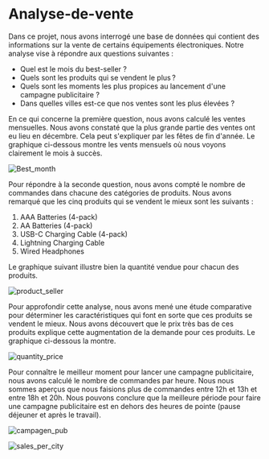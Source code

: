 # Analyse-de-vente

Dans ce projet, nous avons interrogé une base de données qui contient des informations sur la vente de certains équipements électroniques. Notre analyse vise à répondre aux questions suivantes :
<ul>
<li> Quel est le mois du best-seller ? </li>
<li> Quels sont les produits qui se vendent le plus ? </li>
<li> Quels sont les moments les plus propices au lancement d'une campagne publicitaire ? </li>
<li> Dans quelles villes est-ce que nos ventes sont les plus élevées ? </li>
</ul>
En ce qui concerne la première question, nous avons calculé les ventes mensuelles. Nous avons constaté que la plus grande partie des ventes ont eu lieu en décembre. Cela peut s'expliquer par les fêtes de fin d'année. Le graphique ci-dessous montre les vents mensuels où nous voyons clairement le mois à succès. <br>

![Best_month](https://user-images.githubusercontent.com/82402218/215469455-1d0d9837-662c-4bbb-b6b2-ec0f021a2fba.png)

Pour répondre à la seconde question, nous avons compté le nombre de commandes dans chacune des catégories de produits. Nous avons remarqué que les cinq produits qui se vendent le mieux sont les suivants :
<ol>
    <li>AAA Batteries (4-pack)</li>
    <li>AA Batteries (4-pack)</li>
    <li>USB-C Charging Cable (4-pack)</li>
    <li>Lightning Charging Cable</li>
    <li>Wired Headphones </li>
</ol>
Le graphique suivant illustre bien la quantité vendue pour chacun des produits. <br>


![product_seller](https://user-images.githubusercontent.com/82402218/215469479-e1c90879-e396-4d39-b6bb-e45fe698ae0a.png )

Pour approfondir cette analyse, nous avons mené une étude comparative pour déterminer les caractéristiques qui font en sorte que ces produits se vendent le mieux. Nous avons découvert que le prix très bas de ces produits explique cette augmentation de la demande pour ces produits. Le graphique ci-dessous la montre. <br>


![quantity_price](https://user-images.githubusercontent.com/82402218/215469500-9412f355-ceb1-4dfe-8a09-0e2f8cc89e7e.png)

Pour connaître le meilleur moment pour lancer une campagne publicitaire, nous avons calculé le nombre de commandes par heure. Nous nous sommes aperçus que nous faisions plus de commandes entre 12h et 13h et entre 18h et 20h.
Nous pouvons conclure que la meilleure période pour faire une campagne publicitaire est en dehors des heures de pointe (pause déjeuner et après le travail). <br>


![campagen_pub](https://user-images.githubusercontent.com/82402218/215469474-614c6bf0-9e72-47de-8267-55923398de3e.png)


![sales_per_city](https://user-images.githubusercontent.com/82402218/215469529-2f2db0d8-1416-4010-917a-cd461072efb4.png)
